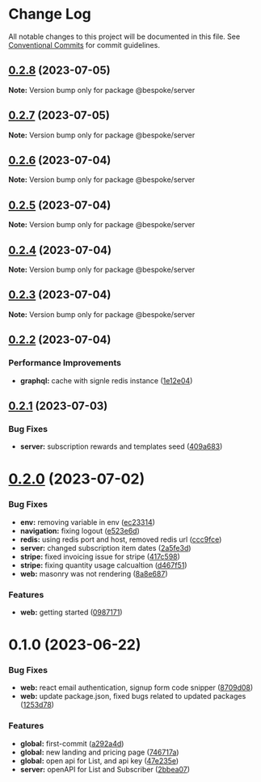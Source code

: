 # Change Log

All notable changes to this project will be documented in this file.
See [Conventional Commits](https://conventionalcommits.org) for commit guidelines.

## [0.2.8](https://github.com/bespoke-surf/bespoke/compare/v0.2.7...v0.2.8) (2023-07-05)

**Note:** Version bump only for package @bespoke/server





## [0.2.7](https://github.com/bespoke-surf/bespoke/compare/v0.2.6...v0.2.7) (2023-07-05)

**Note:** Version bump only for package @bespoke/server





## [0.2.6](https://github.com/bespoke-surf/bespoke/compare/v0.2.5...v0.2.6) (2023-07-04)

**Note:** Version bump only for package @bespoke/server





## [0.2.5](https://github.com/bespoke-surf/bespoke/compare/v0.2.4...v0.2.5) (2023-07-04)

**Note:** Version bump only for package @bespoke/server





## [0.2.4](https://github.com/bespoke-surf/bespoke/compare/v0.2.3...v0.2.4) (2023-07-04)

**Note:** Version bump only for package @bespoke/server





## [0.2.3](https://github.com/bespoke-surf/bespoke/compare/v0.2.2...v0.2.3) (2023-07-04)

**Note:** Version bump only for package @bespoke/server





## [0.2.2](https://github.com/bespoke-surf/bespoke/compare/v0.2.1...v0.2.2) (2023-07-04)


### Performance Improvements

* **graphql:** cache with signle redis instance ([1e12e04](https://github.com/bespoke-surf/bespoke/commit/1e12e048aefeb3b42d4532c2eb0e78f2ecd16421))





## [0.2.1](https://github.com/bespoke-surf/bespoke/compare/v0.2.0...v0.2.1) (2023-07-03)


### Bug Fixes

* **server:** subscription rewards and templates seed ([409a683](https://github.com/bespoke-surf/bespoke/commit/409a683e37bdc35b420551849cb8fa9adf449155))





# [0.2.0](https://github.com/bespoke-surf/bespoke/compare/v0.1.0...v0.2.0) (2023-07-02)


### Bug Fixes

* **env:** removing variable in env ([ec23314](https://github.com/bespoke-surf/bespoke/commit/ec23314d8a43ae799dfc35eb8301699bd61b25e1))
* **navigation:** fixing logout ([e523e6d](https://github.com/bespoke-surf/bespoke/commit/e523e6dc097e669e8884749e8f9bc87eda09a61b))
* **redis:** using redis port and host, removed redis url ([ccc9fce](https://github.com/bespoke-surf/bespoke/commit/ccc9fceb43b9a6147127238a4ad96e2c794105af))
* **server:** changed subscription item dates ([2a5fe3d](https://github.com/bespoke-surf/bespoke/commit/2a5fe3d9591f1e274a884489c51527b54af5a1b6))
* **stripe:** fixed invoicing issue for stripe ([417c598](https://github.com/bespoke-surf/bespoke/commit/417c59855226a20b1bbedf6c59286e223b11c5f4))
* **stripe:** fixing quantity usage calcualtion ([d467f51](https://github.com/bespoke-surf/bespoke/commit/d467f51ff4a90deced1d2543ec470b6f758ef05b))
* **web:** masonry was not rendering ([8a8e687](https://github.com/bespoke-surf/bespoke/commit/8a8e687239a31b4a43c559bdddff6781af56be03))


### Features

* **web:** getting started ([0987171](https://github.com/bespoke-surf/bespoke/commit/0987171467ba04999e1eee0a1c512ec73c7a0894))





# 0.1.0 (2023-06-22)

### Bug Fixes

- **web:** react email authentication, signup form code snipper ([8709d08](https://github.com/bespoke-surf/bespoke/commit/8709d0864998678163e570c4bf57ffaa8cdc3a33))
- **web:** update package.json, fixed bugs related to updated packages ([1253d78](https://github.com/bespoke-surf/bespoke/commit/1253d78b592adf1bc48eaa30feeb232ec60f352d))

### Features

- **global:** first-commit ([a292a4d](https://github.com/bespoke-surf/bespoke/commit/a292a4d795bab7e38181115db4e8e5d42c52f3a4))
- **global:** new landing and pricing page ([746717a](https://github.com/bespoke-surf/bespoke/commit/746717aa91af89ffdccb888bfd8f25ec8d3c9b34))
- **global:** open api for List, and api key ([47e235e](https://github.com/bespoke-surf/bespoke/commit/47e235e567be827adf4ee2db970a9520c84be25d))
- **server:** openAPI for List and Subscriber ([2bbea07](https://github.com/bespoke-surf/bespoke/commit/2bbea078b3031c0dca6b0e11a1d17bc3ab4a0b65))
